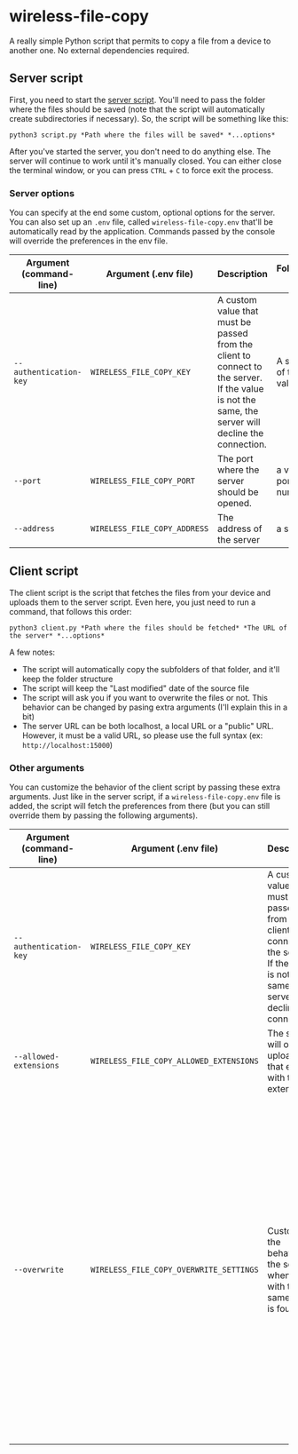 # wireless-file-copy

A really simple Python script that permits to copy a file from a device to another one. No external dependencies required.

## Server script

First, you need to start the [server script](./server.py). You'll need to pass the folder where the files should be saved (note that the script will automatically create subdirectories if necessary). So, the script will be something like this:

```
python3 script.py *Path where the files will be saved* *...options*
```

After you've started the server, you don't need to do anything else. The server will continue to work until it's manually closed. You can either close the terminal window, or you can press `CTRL` + `C` to force exit the process.

### Server options

You can specify at the end some custom, optional options for the server. You can also set up an `.env` file, called `wireless-file-copy.env` that'll be automatically read by the application. Commands passed by the console will override the preferences in the env file.

| Argument (command-line) | Argument (.env file) | Description | Followed by |
| -- | -- | -- | -- |
| `--authentication-key` | `WIRELESS_FILE_COPY_KEY` | A custom value that must be passed from the client to connect to the server. If the value is not the same, the server will decline the connection. | A string of that value |
| `--port` | `WIRELESS_FILE_COPY_PORT` | The port where the server should be opened. | a valid port number |
| `--address` | `WIRELESS_FILE_COPY_ADDRESS` | The address of the server | a string |


## Client script

The client script is the script that fetches the files from your device and uploads them to the server script. Even here, you just need to run a command, that follows this order:

```
python3 client.py *Path where the files should be fetched* *The URL of the server* *...options*
```

A few notes:
- The script will automatically copy the subfolders of that folder, and it'll keep the folder structure
- The script will keep the "Last modified" date of the source file
- The script will ask you if you want to overwrite the files or not. This behavior can be changed by pasing extra arguments (I'll explain this in a bit)
- The server URL can be both localhost, a local URL or a "public" URL. However, it must be a valid URL, so please use the full syntax (ex: `http://localhost:15000`)


### Other arguments

You can customize the behavior of the client script by passing these extra arguments. Just like in the server script, if a `wireless-file-copy.env` file is added, the script will fetch the preferences from there (but you can still override them by passing the following arguments).

| Argument (command-line) | Argument (.env file) | Description | Followed by |
| -- | -- | -- | -- |
| `--authentication-key` | `WIRELESS_FILE_COPY_KEY` | A custom value that must be passed from the client to connect to the server. If the value is not the same, the server will decline the connection. | A string of that value |
| `--allowed-extensions` | `WIRELESS_FILE_COPY_ALLOWED_EXTENSIONS` | The script will only upload files that end with these extensions | A comma-separated list of extensions |
| `--overwrite` | `WIRELESS_FILE_COPY_OVERWRITE_SETTINGS` | Customize the behavior of the script when a file with the same name is found | * `0`: default value: the script will ask you what to do if a duplicate file is found<br>* `1`: the script will always skip overwriting files<br>* `2`: the script will always overwrite files<br>* `3`: the script will overwrite files if they have a different file size or a different last modified date |

